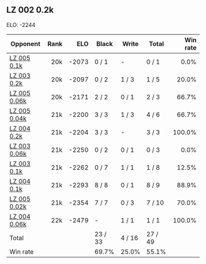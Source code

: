 ## LZ 002 0.2k ##

ELO: -2244

Opponent | Rank | ELO | Black | Write | Total | Win rate
---------|-----:|----:|-------|-------|-------|-------:
[LZ 005 0.1k](LZ%20005%200.1k.md) | 20k | -2073 | 0 / 1 | - | 0 / 1 | 0.0%
[LZ 003 0.2k](LZ%20003%200.2k.md) | 20k | -2097 | 0 / 2 | 1 / 3 | 1 / 5 | 20.0%
[LZ 005 0.06k](LZ%20005%200.06k.md) | 20k | -2171 | 2 / 2 | 0 / 1 | 2 / 3 | 66.7%
[LZ 005 0.04k](LZ%20005%200.04k.md) | 21k | -2200 | 3 / 3 | 1 / 3 | 4 / 6 | 66.7%
[LZ 004 0.2k](LZ%20004%200.2k.md) | 21k | -2204 | 3 / 3 | - | 3 / 3 | 100.0%
[LZ 003 0.06k](LZ%20003%200.06k.md) | 21k | -2250 | 0 / 2 | 0 / 1 | 0 / 3 | 0.0%
[LZ 003 0.1k](LZ%20003%200.1k.md) | 21k | -2262 | 0 / 7 | 1 / 1 | 1 / 8 | 12.5%
[LZ 004 0.1k](LZ%20004%200.1k.md) | 21k | -2293 | 8 / 8 | 0 / 1 | 8 / 9 | 88.9%
[LZ 005 0.02k](LZ%20005%200.02k.md) | 21k | -2354 | 7 / 7 | 0 / 3 | 7 / 10 | 70.0%
[LZ 004 0.06k](LZ%20004%200.06k.md) | 22k | -2479 | - | 1 / 1 | 1 / 1 | 100.0%
Total | | | 23 / 33 | 4 / 16 | 27 / 49 | 
Win rate| | | 69.7% | 25.0% | 55.1% | 
